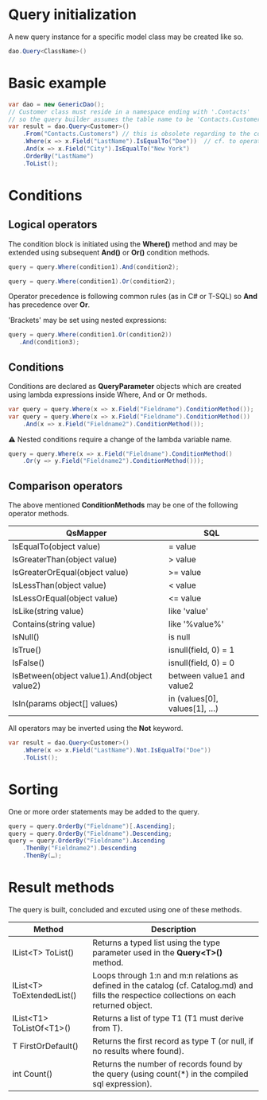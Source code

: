 # Query initialization

A new query instance for a specific model class may be created like so.

```csharp
dao.Query<ClassName>() 
```

# Basic example

```csharp
var dao = new GenericDao();
// Customer class must reside in a namespace ending with '.Contacts'
// so the query builder assumes the table name to be 'Contacts.Customers'
var result = dao.Query<Customer>()
 	.From("Contacts.Customers") // this is obsolete regarding to the convention mentioned above
 	.Where(x => x.Field("LastName").IsEqualTo("Doe"))  // cf. to operator list below
 	.And(x => x.Field("City").IsEqualTo("New York")
 	.OrderBy("LastName")
 	.ToList();
```

# Conditions

## Logical operators

The condition block is initiated using the **Where()** method and may be extended using subsequent **And()** or **Or()** condition methods.

```csharp
query = query.Where(condition1).And(condition2);

query = query.Where(condition1).Or(condition2);
```

Operator precedence is following common rules (as in C# or T-SQL) so **And** has precedence over **Or**.

'Brackets' may be set using nested expressions:

```csharp
query = query.Where(condition1.Or(condition2))
   .And(condition3);
```

## Conditions

Conditions are declared as **QueryParameter** objects which are created using lambda expressions inside Where, And or Or methods.

```csharp
var query = query.Where(x => x.Field("Fieldname").ConditionMethod()); 
var query = query.Where(x => x.Field("Fieldname").ConditionMethod())
 	.And(x => x.Field("Fieldname2").ConditionMethod());
```

:warning: Nested conditions require a change of the lambda variable name.

```csharp
query = query.Where(x => x.Field("Fieldname").ConditionMethod()
 	.Or(y => y.Field("Fieldname2").ConditionMethod()));
```

## Comparison operators

The above mentioned **ConditionMethods** may be one of the following operator methods.

QsMapper |	SQL
---------|----
IsEqualTo(object value)	| = value
IsGreaterThan(object value)	| > value
IsGreaterOrEqual(object value) |	>= value
IsLessThan(object value) |	< value
IsLessOrEqual(object value) |	<= value
IsLike(string value) |	like 'value'
Contains(string value) |	like '%value%'
IsNull() |	is null
IsTrue() |	isnull(field, 0) = 1
IsFalse() |	isnull(field, 0) = 0
IsBetween(object value1).And(object value2) |	between value1 and value2
IsIn(params object[] values) |	in (values[0], values[1], …)

All operators may be inverted using the **Not** keyword.

```csharp
var result = dao.Query<Customer>()
 	.Where(x => x.Field("LastName").Not.IsEqualTo("Doe"))  
 	.ToList();
 ```
 
# Sorting

One or more order statements may be added to the query.

```csharp
query = query.OrderBy("Fieldname")[.Ascending];
query = query.OrderBy("Fieldname").Descending;
query = query.OrderBy("Fieldname").Ascending
 	.ThenBy("Fieldname2").Descending
 	.ThenBy(…);
```

# Result methods

The query is built, concluded and excuted using one of these methods.

Method | Description
------ | -----------
IList\<T> ToList() | Returns a typed list using the type parameter used in the **Query\<T>()** method.	
IList\<T> ToExtendedList() |	Loops through 1:n and m:n relations as defined in the catalog (cf. Catalog.md) and fills the respectice collections on each returned object.
IList\<T1> ToListOf\<T1>() |	Returns a list of type T1 (T1 must derive from T).
T FirstOrDefault() |	Returns the first record as type T (or null, if no results where found).
int Count()	| Returns the number of records found by the query (using count(*) in the compiled sql expression).





